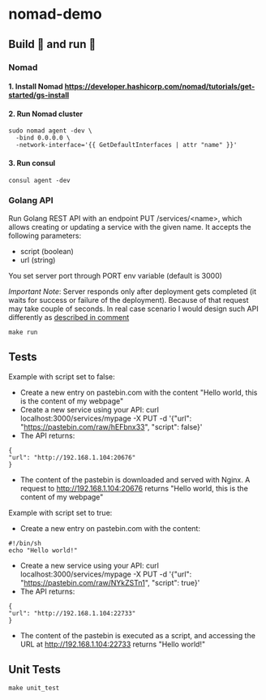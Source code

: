 # nomad-demo

## Build 🔨 and run 🏃
### Nomad
#### 1. Install Nomad https://developer.hashicorp.com/nomad/tutorials/get-started/gs-install
#### 2. Run Nomad cluster
```
sudo nomad agent -dev \
  -bind 0.0.0.0 \
  -network-interface='{{ GetDefaultInterfaces | attr "name" }}'
```
#### 3. Run consul
```
consul agent -dev
```
### Golang API
Run Golang REST API with an endpoint PUT /services/\<name>, which allows creating or updating a service with the given name. It accepts the following parameters:
- script (boolean)
- url (string)

You set server port through PORT env variable (default is 3000)

*Important Note*: Server responds only after deployment gets completed (it waits for success or failure of the deployment).  Because of that request may take couple of seconds. In real case scenario I would design such API differently as [described in comment](https://github.com/pawelbeza/nomad-demo/blob/master/internal/pkg/nomad/job_manager.go#L118-L126)

```
make run
```

## Tests
Example with script set to false:
- Create a new entry on pastebin.com with the content "Hello world, this is the
content of my webpage"
- Create a new service using your API: curl localhost:3000/services/mypage -X PUT -d
'{"url": "https://pastebin.com/raw/hEFbnx33", "script": false}'
- The API returns:
```
{
"url": "http://192.168.1.104:20676"
}
```

- The content of the pastebin is downloaded and served with Nginx. A request to
http://192.168.1.104:20676 returns "Hello world, this is the content of my webpage"

Example with script set to true:
- Create a new entry on pastebin.com with the content:
```
#!/bin/sh
echo "Hello world!"
```
- Create a new service using your API: curl localhost:3000/services/mypage -X PUT -d
'{"url": "https://pastebin.com/raw/NYkZSTn1", "script": true}'
- The API returns:
```
{
"url": "http://192.168.1.104:22733"
}
```
- The content of the pastebin is executed as a script, and accessing the URL at
http://192.168.1.104:22733 returns "Hello world!"

## Unit Tests
```
make unit_test
```
